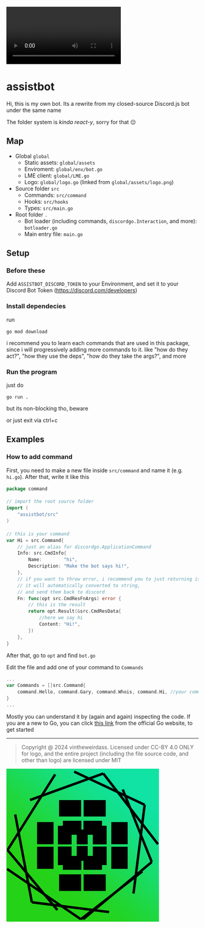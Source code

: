 ![](./global/assets/showcase.mp4)
# assistbot
Hi, this is my own bot. Its a rewrite from my closed-source Discord.js bot under the same name

The folder system is *kinda react-y*, sorry for that 😔
## Map
- Global `global`
  - Static assets: `global/assets`
  - Enviroment: `global/env/bot.go`
  - LME client: `global/LME.go`
  - Logo: `global/logo.go` (linked from `global/assets/logo.png`)
- Source folder `src`
  - Commands: `src/command`
  - Hooks: `src/hooks`
  - Types: `src/main.go`
- Root folder `.`
  - Bot loader (including commands, `discordgo.Interaction`, and more): `botloader.go`
  - Main entry file: `main.go`
## Setup
### Before these
Add `ASSISTBOT_DISCORD_TOKEN` to your Environment, and set it to your Discord Bot Token (https://discord.com/developers)

### Install dependecies
run
```shell
go mod download
```
i recommend you to learn each commands that are used in this package, since i will progressively adding more commands to it. like "how do they act?", "how they use the deps", "how do they take the args?", and more


### Run the program

just do 
```shell
go run .
```
but its non-blocking tho, beware

or just exit via ctrl+c

## Examples
### How to add command
First, you need to make a new file inside `src/command` and name it (e.g. `hi.go`). After that, write it like this

```go
package command

// import the root source folder
import (
	"assistbot/src"
)

// this is your command
var Hi = src.Command{
    // just an alias for discordgo.ApplicationCommand
	Info: src.CmdInfo{
		Name:        "hi",
		Description: "Make the bot says hi!",
	},
    // if you want to throw error, i recommend you to just returning it
    // it will automatically converted to string,
    // and send them back to discord
	Fn: func(opt src.CmdResFnArgs) error {
        // this is the result
		return opt.Result(&src.CmdResData{
            //here we say hi
			Content: "Hi!",
		})
	},
}

```
After that, go to `opt` and find `bot.go`

Edit the file and add one of your command to `Commands`
```go
...
var Commands = []src.Command{
	command.Hello, command.Gary, command.Whois, command.Hi, //your command here
}
...
```
Mostly you can understand it by (again and again) inspecting the code. If you are a new to Go, you can click [this link](https://go.dev/doc/tutorial/getting-started) from the official Go website, to get started

---
> Copyright @ 2024 vintheweirdass. Licensed under CC-BY 4.0 ONLY for logo, and the entire project (including the file source code, and other than logo) are licensed under MIT

![](global/assets/logo.png)
